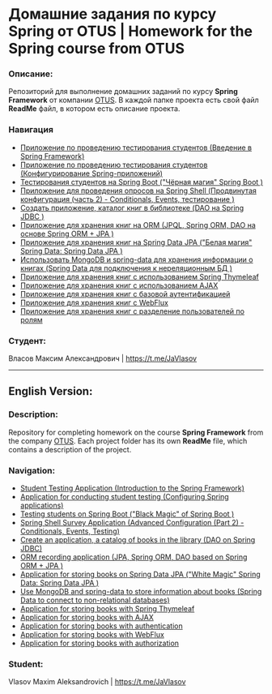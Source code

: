 # Домашние задания по курсу Spring от OTUS | Homework for the Spring course from OTUS 

### Описание: 
Репозиторий для выполнение домашних заданий по курсу **Spring Framework** от компании [OTUS](https://otus.ru/).
В каждой папке проекта есть свой файл **ReadMe** файл, в котором есть описание проекта.

### Навигация
* [Приложение по проведению тестирования студентов (Введение в Spring Framework)](https://github.com/VlasovM/2023-11-otus-spring-vlasov/tree/master/springXMLConfig)
* [Приложение по проведению тестирования студентов (Конфигурирование Spring-приложений)](https://github.com/VlasovM/2023-11-otus-spring-vlasov/tree/master/springAnnotationConfig)
* [Тестирования студентов на Spring Boot ("Чёрная магия" Spring Boot )](https://github.com/VlasovM/2023-11-otus-spring-vlasov/tree/master/springBootCSVParser)
* [Приложение для проведения опросов на Spring Shell (Продвинутая конфигурация (часть 2) - Conditionals, Events, тестирование )](https://github.com/VlasovM/2023-11-otus-spring-vlasov/tree/master/springShell)
* [Создать приложение, каталог книг в библиотеке (DAO на Spring JDBC )](https://github.com/VlasovM/2023-11-otus-spring-vlasov/tree/master/springJDBC)
* [Приложение для хранения книг на ORM (JPQL, Spring ORM, DAO на основе Spring ORM + JPA )](https://github.com/VlasovM/2023-11-otus-spring-vlasov/tree/master/springJPA)
* [Приложение для хранения книг на Spring Data JPA ("Белая магия" Spring Data: Spring Data JPA )](https://github.com/VlasovM/2023-11-otus-spring-vlasov/tree/master/springDataJPA)
* [Использовать MongoDB и spring-data для хранения информации о книгах (Spring Data для подключения к нереляционным БД )](https://github.com/VlasovM/2023-11-otus-spring-vlasov/tree/master/springMongoDB)
* [Приложение для хранения книг с использованием Spring Thymeleaf](https://github.com/VlasovM/2023-11-otus-spring-vlasov/tree/master/springThymeleaf)
* [Приложение для хранения книг с использованием AJAX](https://github.com/VlasovM/2023-11-otus-spring-vlasov/tree/master/springAjax)
* [Приложение для хранения книг с базовой аутентификацией](https://github.com/VlasovM/2023-11-otus-spring-vlasov/tree/master/baseAuth)
* [Приложение для хранения книг с WebFlux](https://github.com/VlasovM/2023-11-otus-spring-vlasov/tree/master/springWebFlux)
* [Приложение для хранения книг с разделение пользователей по ролям](https://github.com/VlasovM/2023-11-otus-spring-vlasov/tree/master/springAuthentification)

### Студент: 
Власов Максим Александрович | https://t.me/JaVlasov

---
## English Version:

### Description:
Repository for completing homework on the course **Spring Framework** from the company [OTUS](https://otus.ru/).
Each project folder has its own **ReadMe** file, which contains a description of the project.

### Navigation:
* [Student Testing Application (Introduction to the Spring Framework)](https://github.com/VlasovM/2023-11-otus-spring-vlasov/tree/master/springXMLConfig)
* [Application for conducting student testing (Configuring Spring applications)](https://github.com/VlasovM/2023-11-otus-spring-vlasov/tree/master/springAnnotationConfig)
* [Testing students on Spring Boot ("Black Magic" of Spring Boot )](https://github.com/VlasovM/2023-11-otus-spring-vlasov/tree/master/springBootCSVParser)
* [Spring Shell Survey Application (Advanced Configuration (Part 2) - Conditionals, Events, Testing)](https://github.com/VlasovM/2023-11-otus-spring-vlasov/tree/master/springShell)
* [Create an application, a catalog of books in the library (DAO on Spring JDBC)](https://github.com/VlasovM/2023-11-otus-spring-vlasov/tree/master/springJDBC)
* [ORM recording application (JPA, Spring ORM, DAO based on Spring ORM + JPA )](https://github.com/VlasovM/2023-11-otus-spring-vlasov/tree/master/springJPA)
* [Application for storing books on Spring Data JPA ("White Magic" Spring Data: Spring Data JPA )](https://github.com/VlasovM/2023-11-otus-spring-vlasov/tree/master/springDataJPA)
* [Use MongoDB and spring-data to store information about books (Spring Data to connect to non-relational databases)](https://github.com/VlasovM/2023-11-otus-spring-vlasov/tree/master/springMongoDB)
* [Application for storing books with Spring Thymeleaf](https://github.com/VlasovM/2023-11-otus-spring-vlasov/tree/master/springThymeleaf)
* [Application for storing books with AJAX](https://github.com/VlasovM/2023-11-otus-spring-vlasov/tree/master/springAjax)
* [Application for storing books with authentication](https://github.com/VlasovM/2023-11-otus-spring-vlasov/tree/master/baseAuth)
* [Application for storing books with WebFlux](https://github.com/VlasovM/2023-11-otus-spring-vlasov/tree/master/springWebFlux)
* [Application for storing books with authorization](https://github.com/VlasovM/2023-11-otus-spring-vlasov/tree/master/springAuthentification)

### Student: 
Vlasov Maxim Aleksandrovich | https://t.me/JaVlasov
